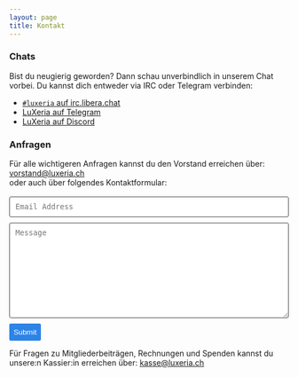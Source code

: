 ```yaml
---
layout: page
title: Kontakt
---
```


<h3>Chats</h3>
Bist du neugierig geworden? Dann schau unverbindlich in unserem Chat vorbei. Du
kannst dich entweder via IRC oder Telegram verbinden:

<ul>
  <li>
    <a href="https://kiwiirc.com/client/irc.libera.chat/?theme=cli#luxeria">
      <code>#luxeria</code> auf irc.libera.chat
    </a>
  </li>
  <li>
    <a href="https://t.me/luxeria_irc">
      LuXeria auf Telegram
    </a>
  </li>
    <li>
    <a href="https://discord.gg/SJwwnu4V8y">
      LuXeria auf Discord
    </a>
  </li>
</ul>

<h3>Anfragen</h3>
Für alle wichtigeren Anfragen kannst du den
Vorstand erreichen über:
<a href= "mailto:vorstand@luxeria.ch">vorstand@luxeria.ch</a>
<br>
oder auch über folgendes Kontaktformular:
<p>
<form class="wj-contact" action="https://formspree.io/f/mbjqjbjb" method="POST">
    <input type="text" name="email" placeholder="Email Address">
    <textarea type="text" name="content" rows="10" placeholder="Message"></textarea>
    <input type="hidden" name="_next" value="<REDIRECTION LINK> ">
    <input type="hidden" name="_subject" value="New Contact Form Submission">
    <input type="text" name="_gotcha" style="display:none">
    <input type="submit" value="Submit">
</form>

<style>
form.wj-contact input[type="text"], form.wj-contact textarea[type="text"] {
    width: 100%;
    vertical-align: middle;
    margin-top: 0.25em;
    margin-bottom: 0.5em;
    padding: 0.75em;
    font-family: monospace, sans-serif;
    font-weight: lighter;
    border-style: solid;
    border-color: #444;
    outline-color: #2e83e6;
    border-width: 1px;
    border-radius: 3px;
    transition: box-shadow .2s ease;
}
form.wj-contact input[type="submit"] {
    outline: none;
    color: white;
    background-color: #2e83e6;
    border-radius: 3px;
    padding: 0.5em;
    margin: 0.25em 0 0 0;
    border: 1px solid transparent;
    height: auto;
}
</style>
</p>

Für Fragen zu Mitgliederbeiträgen, Rechnungen und Spenden
kannst du unsere:n Kassier:in erreichen über:
<a href= "mailto:kasse@luxeria.ch">kasse@luxeria.ch</a>
